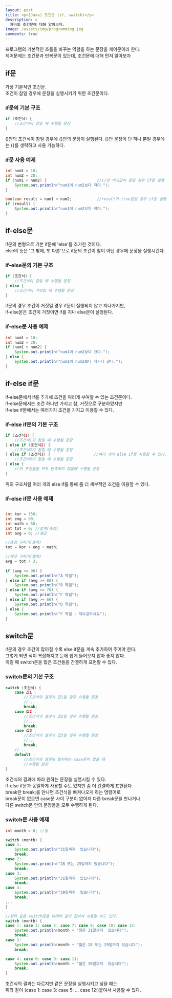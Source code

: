 ```yaml
---
layout: post
title: <p>[Java] 조건문 (if, switch)</p>
description: >
  자바의 조건문에 대해 알아보자.
image: /assets/img/programming.jpg
comments: true
---
```

 프로그램의 기본적인 흐름을 바꾸는 역할을 하는 문장을 제어문이라 한다. <br>
 제어문에는 조건문과 반복문이 있는데, 조건문에 대해 먼저 알아보자


## if문
가장 기본적인 조건문. <br>
조건이 참일 경우에 문장을 실행시키기 위한 조건문이다. <br>

### if문의 기본 구조

~~~java
if (조건식) {
    //조건식이 참일 때 수행될 문장
}
~~~

()안의 조건식이 참일 경우에 {}안의 문장이 실행된다.
{}안 문장이 단 하나 뿐일 경우에는 {}를 생략하고 사용 가능하다.

### if문 사용 예제

```java
int num1 = 10;
int num2 = 20;
if (num1 < num2) {                      //()안 비교값이 참일 경우 if문 실행
    System.out.println("num1이 num2보다 작다.");
}

boolean result = num1 < num2;           //result가 true값일 경우 if문 실행
if (result) {
    System.out.println("num1이 num2보다 작다.");
}
```

## if-else문
if문의 변형으로 기본 if문에 'else'를 추가한 것이다.<br>
else의 뜻은 '그 밖에, 또 다른'으로 if문의 조건이 참이 아닌 경우에 문장을 실행시킨다.<br>

### if-else문의 기본 구조

~~~java
if (조건식) {
    //조건식이 참일 때 수행될 문장
} else {
    //조건식이 거짓일 때 수행될 문장
}
~~~
if문의 경우 조건이 거짓일 경우 if문이 실행되지 않고 지나가지만,<br>
if-else문은 조건이 거짓이면 if를 지나 else문이 실행된다.


### if-else문 사용 예제

```java
int num1 = 10;
int num2 = 20;
if (num1 > num2) {
	System.out.println("num1이 num2보다 크다.");
} else {
	System.out.println("num1이 num2보다 작거나 같다.");
}
```

## if-else if문
if-else문에서 if를 추가해 조건을 여러개 부여할 수 있는 조건문이다.<br>
if-else문에서는 조건 하나만 가지고 참, 거짓으로 구분하였지만 <br>
if-else if문에서는 여러가지 조건을 가지고 이용할 수 있다.

### if-else if문의 기본 구조

~~~java
if (조건식1) {
    //조건식1가 참일 때 수행될 문장              
} else if (조건식2) {
    //조건식2가 참일 때 수행될 문장
} else if (조건식3) {                   //여러 개의 else if를 사용할 수 있다.
    //조건식3이 참일 때 수행될 문장
} else {
    //위 조건들을 모두 만족하지 않을때 수행될 문장
}
~~~
위의 구조처럼 여러 개의 else if를 통해 좀 더 세부적인 조건을 이용할 수 있다. <br>

### if-else if문 사용 예제

```java

int kor = 150;
int eng = 90;
int math = 50;
int tot = 0; //합계(총점)
int avg = 0; //평균

//총점 구하기(출력)
tot = kor + eng + math;

//평균 구하기(출력)
avg = tot / 3;
		
if (avg >= 90) {
	System.out.println("A 학점");
} else if (avg >= 80) {
	System.out.println("B 학점");
} else if (avg >= 70) {
	System.out.println("C 학점");
} else if (avg >= 60) {
	System.out.println("D 학점");
} else {
	System.out.println("F 학점 - 재수강하세요");
}
```

## switch문
if문의 경우 조건이 많아질 수록 else if문을 계속 추가하여 주어야 한다. <br>
그렇게 되면 식이 복잡해지고 눈에 쉽게 들어오지 않아 좋지 않다. <br>
이럴 때 switch문을 많은 조건들을 간결하게 표현할 수 있다.

### switch문의 기본 구조

~~~java
switch (조건식) {
    case 값1 : 
        //조건식의 결과가 값1일 경우 수행될 문장
        //...
        break;
    case 값2 :
        //조건식의 결과가 값2일 경우 수행될 문장
        //...
        break;
    case 값3 :
        //조건식의 결과가 값3일 경우 수행될 문장
        //...
        break;
    //...
    default :
        //조건식의 결과와 일치하는 case문이 없을 때
        //수행될 문장 
}
~~~

조건식의 결과에 따라 원하는 문장을 실핼시킬 수 있다. <br>
if-else if문과 동일하게 사용할 수도 있지만 좀 더 간결하게 표현된다.<br>
break란 break;를 만나면 조건식을 빠져나오게 하는 명령어로 <br>
break문이 없으면 case문 사이 구분이 없어져 다른 break문을 만나거나 <br>
다른 switch문 안의 문장들을 모두 수행하게 된다.<br>

### switch문 사용 예제

```java
int month = 8; //월

switch (month) {
case 1:
	System.out.println("31일까지  있습니다");
	break;
case 2:
	System.out.println("28 또는 29일까지 있습니다");
	break;
case 3:
	System.out.println("31일까지  있습니다");
	break;
case 4:
	System.out.println("30일까지  있습니다");
	break;
...
}

//위와 같은 switch문을 아래와 같이 합쳐서 사용할 수도 있다.
switch (month) {
case 1: case 3: case 5: case 7: case 8: case 10: case 12:
	System.out.println(month + "월은 31일까지  있습니다");
	break;
case 2:
	System.out.println(month + "월은 28 또는 29일까지 있습니다");
	break;

case 4: case 6: case 9: case 11:
	System.out.println(month + "월은 30일까지  있습니다");
	break;
}
```

조건식의 결과는 다르지만 같은 문장을 실행시키고 싶을 때는 <br>
위와 같이 (case 1: case 3: case 5: ... case 12:)붙여서 사용할 수 있다.
